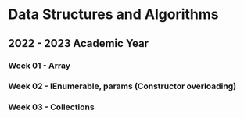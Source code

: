 # Data Structures and Algorithms
## 2022 - 2023 Academic Year

### Week 01 - Array
### Week 02 - IEnumerable, params (Constructor overloading)
### Week 03 - Collections
